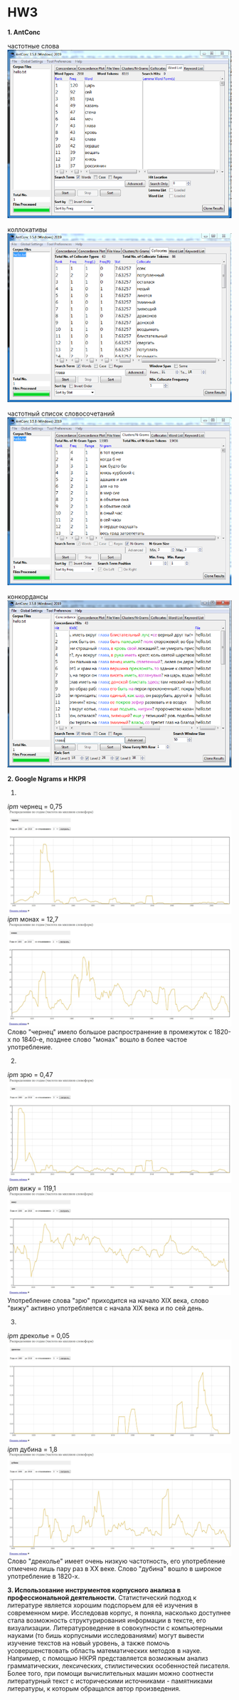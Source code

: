 # HW3

**1. AntConc**

частотные слова
![](3.PNG)

коллокативы
![](collocates.PNG)

частотный список словосочетаний
![](grams.PNG)

конкордансы
![](concordance.PNG)


**2. Google Ngrams и НКРЯ**

1)
*ipm* чернец = 0,75
![](2.1.PNG)
*ipm* монах = 12,7
![](2.1n.PNG)
Слово "чернец" имело большое распространение в промежуток с 1820-х по 1840-е, позднее слово "монах" вошло в более частое употребление.

2)
*ipm* зрю = 0,47
![](2.2.PNG)
*ipm* вижу = 119,1
![](2.2n.PNG)
Употребление слова "зрю" приходится на начало XIX века, слово "вижу" активно употребляется с начала XIX века и по сей день.

3)
*ipm* дреколье = 0,05
![](2.3.PNG)
*ipm* дубина = 1,8
![](2.3n.PNG)
Слово "дреколье" имеет очень низкую частотность, его употребление отмечено лишь пару раз в XX веке. Слово "дубина" вошло в широкое употребление в 1820-х.


**3. Использование инструментов корпусного анализа в профессиональной деятельности.**
Статистический подход к литературе является хорошим подспорьем для её изучения в современном мире. Исследовав корпус, я поняла, насколько доступнее стала возможность структурирования информации в тексте, его визуализации. Литературоведение в совокупности с компьютерными науками (то бишь корпусными исследованиями) могут вывести изучение текстов на новый уровень, а также помочь усовершенствовать область математических методов в науке. Например, с помощью НКРЯ представляется возможным анализ грамматических, лексических, стилистических особенностей писателя. Более того, при помощи вычислительных машин можно соотнести литературный текст с историческими источниками - памятниками литературы, к которым обращался автор произведения.
